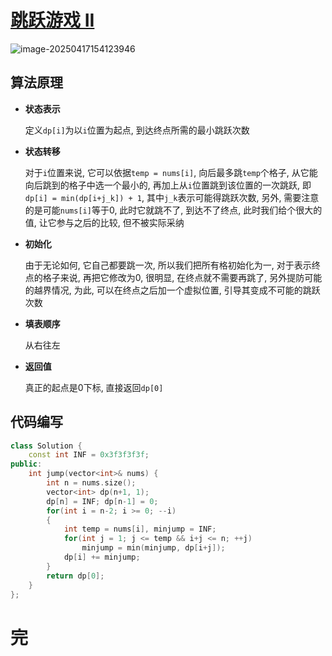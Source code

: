 # [跳跃游戏 II](https://leetcode.cn/problems/jump-game-ii/)

![image-20250417154123946](https://md-wind.oss-cn-nanjing.aliyuncs.com/md/20250417154124007.png)

## 算法原理

- **状态表示**

  定义`dp[i]`为以`i`位置为起点, 到达终点所需的最小跳跃次数

- **状态转移**

  对于`i`位置来说, 它可以依据`temp = nums[i]`, 向后最多跳`temp`个格子, 从它能向后跳到的格子中选一个最小的, 再加上从`i`位置跳到该位置的一次跳跃, 即`dp[i] = min(dp[i+j_k]) + 1`, 其中`j_k`表示可能得跳跃次数, 另外, 需要注意的是可能`nums[i]`等于0, 此时它就跳不了, 到达不了终点, 此时我们给个很大的值, 让它参与之后的比较, 但不被实际采纳

- **初始化**

  由于无论如何, 它自己都要跳一次, 所以我们把所有格初始化为一, 对于表示终点的格子来说, 再把它修改为0, 很明显, 在终点就不需要再跳了, 另外提防可能的越界情况, 为此, 可以在终点之后加一个虚拟位置, 引导其变成不可能的跳跃次数

- **填表顺序**

  从右往左

- **返回值**

  真正的起点是0下标, 直接返回`dp[0]`

## 代码编写

```cpp
class Solution {
    const int INF = 0x3f3f3f3f;
public:
    int jump(vector<int>& nums) {
        int n = nums.size();
        vector<int> dp(n+1, 1); 
        dp[n] = INF; dp[n-1] = 0;
        for(int i = n-2; i >= 0; --i)
        {
            int temp = nums[i], minjump = INF;
            for(int j = 1; j <= temp && i+j <= n; ++j) 
                minjump = min(minjump, dp[i+j]);
            dp[i] += minjump;
        }
        return dp[0];
    }
};
```

# 完